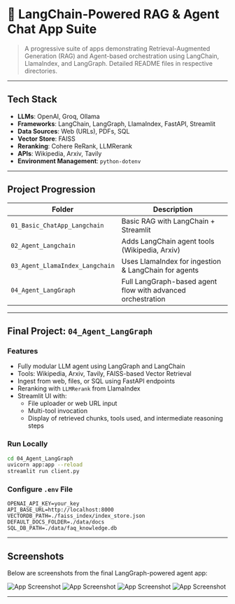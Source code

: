 # 🔗 LangChain-Powered RAG & Agent Chat App Suite

> A progressive suite of apps demonstrating Retrieval-Augmented Generation (RAG) and Agent-based orchestration using LangChain, LlamaIndex, and LangGraph.
> Detailed README files in respective directories.

---

## Tech Stack

- **LLMs**: OpenAI, Groq, Ollama
- **Frameworks**: LangChain, LangGraph, LlamaIndex, FastAPI, Streamlit
- **Data Sources**: Web (URLs), PDFs, SQL
- **Vector Store**: FAISS
- **Reranking**: Cohere ReRank, LLMRerank
- **APIs**: Wikipedia, Arxiv, Tavily
- **Environment Management**: `python-dotenv`

---

## Project Progression

| Folder                          | Description                                               |
|---------------------------------|-----------------------------------------------------------|
| `01_Basic_ChatApp_Langchain`    | Basic RAG with LangChain + Streamlit                     |
| `02_Agent_Langchain`            | Adds LangChain agent tools (Wikipedia, Arxiv)            |
| `03_Agent_LlamaIndex_Langchain` | Uses LlamaIndex for ingestion & LangChain for agents     |
| `04_Agent_LangGraph`            | Full LangGraph-based agent flow with advanced orchestration |

---

## Final Project: `04_Agent_LangGraph`

### Features

- Fully modular LLM agent using LangGraph and LangChain
- Tools: Wikipedia, Arxiv, Tavily, FAISS-based Vector Retrieval
- Ingest from web, files, or SQL using FastAPI endpoints
- Reranking with `LLMRerank` from LlamaIndex
- Streamlit UI with:
  - File uploader or web URL input
  - Multi-tool invocation
  - Display of retrieved chunks, tools used, and intermediate reasoning steps

### Run Locally

```bash
cd 04_Agent_LangGraph
uvicorn app:app --reload
streamlit run client.py
```

### Configure `.env` File
```env
OPENAI_API_KEY=your_key
API_BASE_URL=http://localhost:8000
VECTORDB_PATH=./faiss_index/index_store.json
DEFAULT_DOCS_FOLDER=./data/docs
SQL_DB_PATH=./data/faq_knowledge.db
```

---

## Screenshots

Below are screenshots from the final LangGraph-powered agent app:

![App Screenshot](/mnt/04_LangGraph_1.png)
![App Screenshot](/mnt/04_LangGraph_2.png)
![App Screenshot](/mnt/04_LangGraph_3.png)
![App Screenshot](/mnt/04_LangGraph_4.png)

---